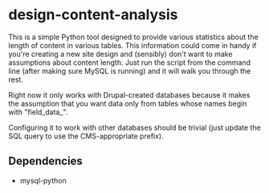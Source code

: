 # design-content-analysis

This is a simple Python tool designed to provide various statistics about the length of content in various tables. This information could come in handy if you're creating a new site design and (sensibly) don't want to make assumptions about content length. Just run the script from the command line (after making sure MySQL is running) and it will walk you through the rest.

Right now it only works with Drupal-created databases because it makes the assumption that you want data only from tables whose names begin with "field_data_".

Configuring it to work with other databases should be trivial (just update the SQL query to use the CMS-appropriate prefix).

## Dependencies

* mysql-python
